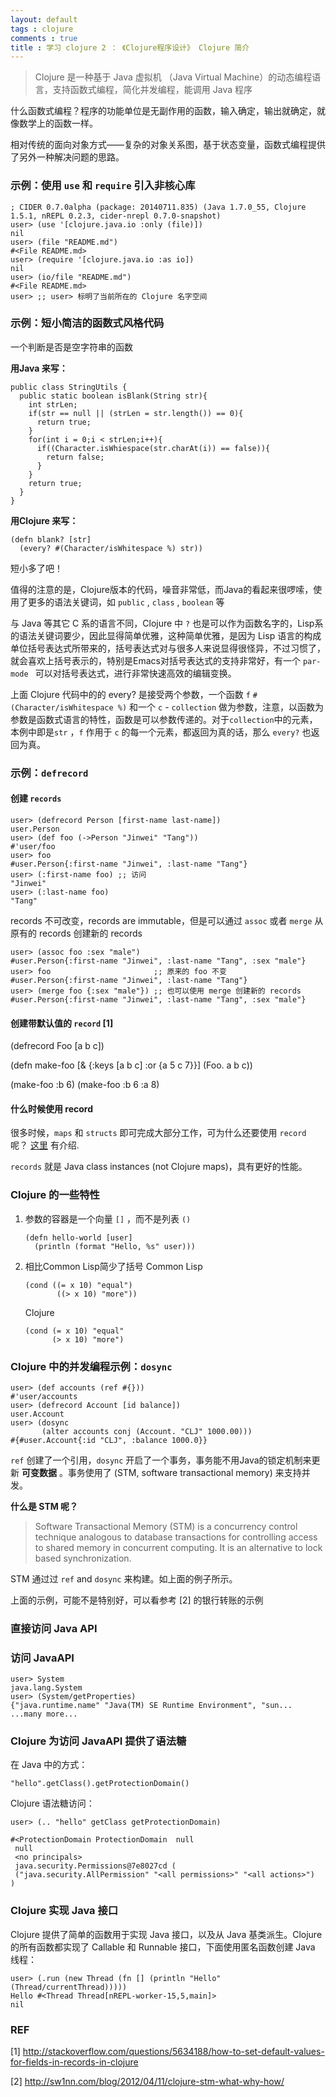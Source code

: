 ```yaml
---
layout: default
tags : clojure
comments : true
title : 学习 clojure 2 ： 《Clojure程序设计》 Clojure 简介
---
```


<blockquote>Clojure 是一种基于 Java 虚拟机 （Java Virtual Machine）的动态编程语言，支持函数式编程，简化并发编程，能调用 Java 程序</blockquote>

什么函数式编程？程序的功能单位是无副作用的函数，输入确定，输出就确定，就像数学上的函数一样。

相对传统的面向对象方式——复杂的对象关系图，基于状态变量，函数式编程提供了另外一种解决问题的思路。

### 示例：使用 `use` 和 `require` 引入非核心库

```
; CIDER 0.7.0alpha (package: 20140711.835) (Java 1.7.0_55, Clojure 1.5.1, nREPL 0.2.3, cider-nrepl 0.7.0-snapshot)
user> (use '[clojure.java.io :only (file)])
nil
user> (file "README.md")
#<File README.md>
user> (require '[clojure.java.io :as io])
nil
user> (io/file "README.md")
#<File README.md>
user> ;; user> 标明了当前所在的 Clojure 名字空间
```

### 示例：短小简洁的函数式风格代码

一个判断是否是空字符串的函数

**用Java 来写：**


```
public class StringUtils {
  public static boolean isBlank(String str){
    int strLen;
    if(str == null || (strLen = str.length()) == 0){
      return true;
    }
    for(int i = 0;i < strLen;i++){
      if((Character.isWhiespace(str.charAt(i)) == false)){
        return false;
      }
    }
    return true;
  }
}
```

**用Clojure 来写：**

```
(defn blank? [str]
  (every? #(Character/isWhitespace %) str))
```

短小多了吧！

值得的注意的是，Clojure版本的代码，噪音非常低，而Java的看起来很啰嗦，使用了更多的语法关键词，如 `public` , `class` , `boolean` 等

与 Java 等其它 C 系的语言不同，Clojure 中 `?` 也是可以作为函数名字的，Lisp系的语法关键词要少，因此显得简单优雅，这种简单优雅，是因为 Lisp 语言的构成单位括号表达式所带来的，括号表达式对与很多人来说显得很怪异，不过习惯了，就会喜欢上括号表示的，特别是Emacs对括号表达式的支持非常好，有一个 `par-mode ` 可以对括号表达式，进行非常快速高效的编辑变换。

上面 Clojure 代码中的的 every? 是接受两个参数，一个函数 `f` `#(Character/isWhitespace %)` 和一个 `c` - `collection` 做为参数，注意，以函数为参数是函数式语言的特性，函数是可以参数传递的。对于`collection`中的元素，本例中即是`str` ，`f` 作用于 `c` 的每一个元素，都返回为真的话，那么 `every?` 也返回为真。



### 示例：`defrecord`

#### 创建 `records`

```
user> (defrecord Person [first-name last-name])
user.Person
user> (def foo (->Person "Jinwei" "Tang"))
#'user/foo
user> foo
#user.Person{:first-name "Jinwei", :last-name "Tang"}
user> (:first-name foo) ;; 访问
"Jinwei"
user> (:last-name foo)
"Tang"
```

records 不可改变，records are immutable，但是可以通过 `assoc` 或者 `merge` 从原有的 records 创建新的 records

```
user> (assoc foo :sex "male")
#user.Person{:first-name "Jinwei", :last-name "Tang", :sex "male"}
user> foo                       ;; 原来的 foo 不变
#user.Person{:first-name "Jinwei", :last-name "Tang"}
user> (merge foo {:sex "male"}) ;; 也可以使用 merge 创建新的 records
#user.Person{:first-name "Jinwei", :last-name "Tang", :sex "male"}
```

#### 创建带默认值的 `record` [1]

(defrecord Foo [a b c])

(defn make-foo
  [& {:keys [a b c] :or {a 5 c 7}}]
  (Foo. a b c))

(make-foo :b 6)
(make-foo :b 6 :a 8)

#### 什么时候使用 record 

很多时候，`maps` 和 `structs` 即可完成大部分工作，可为什么还要使用 `record` 呢？ [这里](http://stackoverflow.com/questions/4575170/where-should-i-use-defrecord-in-clojure) 有介绍.

`records` 就是 Java class instances (not Clojure maps)，具有更好的性能。

### Clojure 的一些特性

1. 参数的容器是一个向量 `[]` ，而不是列表 `()`

   ```
   (defn hello-world [user]
     (println (format "Hello, %s" user)))
   ```
2. 相比Common Lisp简少了括号
   Common Lisp
   ```
   (cond ((= x 10) "equal")
          ((> x 10) "more"))
   ```
   Clojure 
   ```
   (cond (= x 10) "equal"
         (> x 10) "more")
   ```
### Clojure 中的并发编程示例：`dosync` 

```
user> (def accounts (ref #{}))
#'user/accounts
user> (defrecord Account [id balance])
user.Account
user> (dosync 
       (alter accounts conj (Account. "CLJ" 1000.00)))
#{#user.Account{:id "CLJ", :balance 1000.0}}
```

`ref` 创建了一个引用，`dosync` 开启了一个事务，事务能不用Java的锁定机制来更新 **可变数据** 。事务使用了 (STM, software transactional memory) 来支持并发。

**什么是 STM 呢？**

<blockquote>
Software Transactional Memory (STM) is a concurrency control technique
analogous to database transactions for controlling access to shared
memory in concurrent computing. It is an alternative to lock based synchronization.
</blockquote>

STM 通过过 `ref` and `dosync` 来构建。如上面的例子所示。

上面的示例，可能不是特别好，可以看参考 [2] 的银行转账的示例 

### 直接访问 Java API 

### 访问 JavaAPI
```
user> System
java.lang.System
user> (System/getProperties)
{"java.runtime.name" "Java(TM) SE Runtime Environment", "sun...
...many more...
```

### Clojure 为访问 JavaAPI 提供了语法糖

在 Java 中的方式：
```
"hello".getClass().getProtectionDomain()
```

Clojure 语法糖访问：

```
user> (.. "hello" getClass getProtectionDomain)

#<ProtectionDomain ProtectionDomain  null
 null
 <no principals>
 java.security.Permissions@7e8027cd (
 ("java.security.AllPermission" "<all permissions>" "<all actions>")
)
```

### Clojure 实现 Java 接口

Clojure 提供了简单的函数用于实现 Java 接口，以及从 Java 基类派生。Clojure 的所有函数都实现了 Callable 和 Runnable 接口，下面使用匿名函数创建 Java 线程：

```
user> (.run (new Thread (fn [] (println "Hello" (Thread/currentThread)))))
Hello #<Thread Thread[nREPL-worker-15,5,main]>
nil
```


### REF

[1] http://stackoverflow.com/questions/5634188/how-to-set-default-values-for-fields-in-records-in-clojure

[2] http://sw1nn.com/blog/2012/04/11/clojure-stm-what-why-how/
